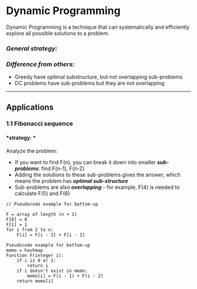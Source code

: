 # Dynamic Programming
Dynamic Programming is a technique that can systematically and efficiently explore all possible solutions to a problem.

### *General strategy:*

### *Difference from others:*
- Greedy have optimal substructure, but not overlapping sub-problems
- DC problems have sub-problems but they are not overlapping


---

## Applications
### 1.1 Fibonacci sequence
#### *strategy: *
Analyze the problem: 
* If you want to find F(n), you can break it down into smaller ***sub-problems***: find F(n-1), F(n-2)
* Adding the solutions to these sub-problems gives the answer, which means the problem has ***optimal sub-structure***
* Sub-problems are also ***overlapping*** - for example, F(4) is needed to calculate F(5) and F(6)
```
// Pseudocode example for bottom-up

F = array of length (n + 1)
F[0] = 0
F[1] = 1
for i from 2 to n:
    F[i] = F[i - 1] + F[i - 2]
```
```
Pseudocode example for bottom-up
memo = hashmap
Function F(integer i):
    if i is 0 or 1: 
        return i
    if i doesn't exist in memo:
        memo[i] = F(i - 1) + F(i - 2)
    return memo[i]
```
